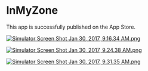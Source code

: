 # InMyZone
This app is successfully published on the App Store.

[![Simulator Screen Shot Jan 30, 2017, 9.16.34 AM.png](https://s27.postimg.org/6k6vdwuz7/Simulator_Screen_Shot_Jan_30_2017_9_16_34_AM.png)](https://postimg.org/image/nkprml80f/)

[![Simulator Screen Shot Jan 30, 2017, 9.24.38 AM.png](https://s29.postimg.org/g629tbavb/Simulator_Screen_Shot_Jan_30_2017_9_24_38_AM.png)](https://postimg.org/image/ine10kurn/)

[![Simulator Screen Shot Jan 30, 2017, 9.31.35 AM.png](https://s23.postimg.org/g9eb8s03v/Simulator_Screen_Shot_Jan_30_2017_9_31_35_AM.png)](https://postimg.org/image/so1393rlz/)
